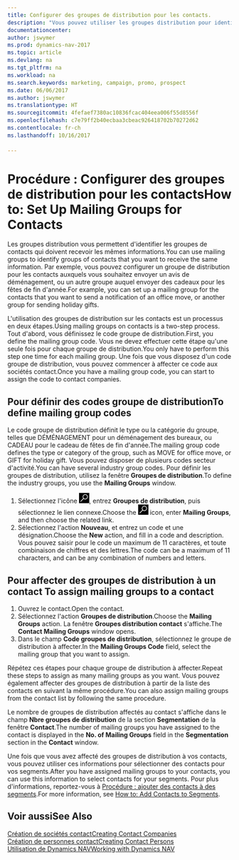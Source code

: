 ```yaml
---
title: Configurer des groupes de distribution pour les contacts.
description: "Vous pouvez utiliser les groupes distribution pour identifier les groupes contacts qui doivent recevoir les mêmes informations, par exemple, pour une campagne marketing ou une promotion."
documentationcenter: 
author: jswymer
ms.prod: dynamics-nav-2017
ms.topic: article
ms.devlang: na
ms.tgt_pltfrm: na
ms.workload: na
ms.search.keywords: marketing, campaign, promo, prospect
ms.date: 06/06/2017
ms.author: jswymer
ms.translationtype: HT
ms.sourcegitcommit: 4fefaef7380ac10836fcac404eea006f55d8556f
ms.openlocfilehash: c7e79ff2b40ecbaa3cbeac926418702b70272d62
ms.contentlocale: fr-ch
ms.lasthandoff: 10/16/2017

---
```

# <a name="how-to-set-up-mailing-groups-for-contacts"></a><span data-ttu-id="16b3f-103">Procédure : Configurer des groupes de distribution pour les contacts</span><span class="sxs-lookup"><span data-stu-id="16b3f-103">How to: Set Up Mailing Groups for Contacts</span></span>
<span data-ttu-id="16b3f-104">Les groupes distribution vous permettent d'identifier les groupes de contacts qui doivent recevoir les mêmes informations.</span><span class="sxs-lookup"><span data-stu-id="16b3f-104">You can use mailing groups to identify groups of contacts that you want to receive the same information.</span></span> <span data-ttu-id="16b3f-105">Par exemple, vous pouvez configurer un groupe de distribution pour les contacts auxquels vous souhaitez envoyer un avis de déménagement, ou un autre groupe auquel envoyer des cadeaux pour les fêtes de fin d'année.</span><span class="sxs-lookup"><span data-stu-id="16b3f-105">For example, you can set up a mailing group for the contacts that you want to send a notification of an office move, or another group for sending holiday gifts.</span></span>

<span data-ttu-id="16b3f-106">L'utilisation des groupes de distribution sur les contacts est un processus en deux étapes.</span><span class="sxs-lookup"><span data-stu-id="16b3f-106">Using mailing groups on contacts is a two-step process.</span></span> <span data-ttu-id="16b3f-107">Tout d'abord, vous définissez le code groupe de distribution.</span><span class="sxs-lookup"><span data-stu-id="16b3f-107">First, you define the mailing group code.</span></span> <span data-ttu-id="16b3f-108">Vous ne devez effectuer cette étape qu'une seule fois pour chaque groupe de distribution.</span><span class="sxs-lookup"><span data-stu-id="16b3f-108">You only have to perform this step one time for each mailing group.</span></span> <span data-ttu-id="16b3f-109">Une fois que vous disposez d'un code groupe de distribution, vous pouvez commencer à affecter ce code aux sociétés contact.</span><span class="sxs-lookup"><span data-stu-id="16b3f-109">Once you have a mailing group code, you can start to assign the code to contact companies.</span></span>

## <a name="to-define-mailing-group-codes"></a><span data-ttu-id="16b3f-110">Pour définir des codes groupe de distribution</span><span class="sxs-lookup"><span data-stu-id="16b3f-110">To define mailing group codes</span></span>
<span data-ttu-id="16b3f-111">Le code groupe de distribution définit le type ou la catégorie du groupe, telles que DÉMÉNAGEMENT pour un déménagement des bureaux, ou CADEAU pour le cadeau de fêtes de fin d'année.</span><span class="sxs-lookup"><span data-stu-id="16b3f-111">The mailing group code defines the type or category of the group, such as MOVE for office move, or GIFT for holiday gift.</span></span> <span data-ttu-id="16b3f-112">Vous pouvez disposer de plusieurs codes secteur d'activité.</span><span class="sxs-lookup"><span data-stu-id="16b3f-112">You can have several industry group codes.</span></span> <span data-ttu-id="16b3f-113">Pour définir les groupes de distribution, utilisez la fenêtre **Groupes de distribution**.</span><span class="sxs-lookup"><span data-stu-id="16b3f-113">To define the industry groups, you use the **Mailing Groups** window.</span></span>

1. <span data-ttu-id="16b3f-114">Sélectionnez l'icône ![Page ou état pour la recherche](media/ui-search/search_small.png "Page ou état pour la recherche"), entrez **Groupes de distribution**, puis sélectionnez le lien connexe.</span><span class="sxs-lookup"><span data-stu-id="16b3f-114">Choose the ![Search for Page or Report](media/ui-search/search_small.png "Search for Page or Report icon") icon, enter **Mailing Groups**, and then choose the related link.</span></span>
2. <span data-ttu-id="16b3f-115">Sélectionnez l'action **Nouveau**, et entrez un code et une désignation.</span><span class="sxs-lookup"><span data-stu-id="16b3f-115">Choose the **New** action, and fill in a code and description.</span></span> <span data-ttu-id="16b3f-116">Vous pouvez saisir pour le code un maximum de 11 caractères, et toute combinaison de chiffres et des lettres.</span><span class="sxs-lookup"><span data-stu-id="16b3f-116">The code can be a maximum of 11 characters, and can be any combination of numbers and letters.</span></span>

## <span data-ttu-id="16b3f-117"><a name="AssignMailGroupContact"></a> Pour affecter des groupes de distribution à un contact</span><span class="sxs-lookup"><span data-stu-id="16b3f-117"><a name="AssignMailGroupContact"></a> To assign mailing groups to a contact</span></span>
1. <span data-ttu-id="16b3f-118">Ouvrez le contact.</span><span class="sxs-lookup"><span data-stu-id="16b3f-118">Open the contact.</span></span>
2. <span data-ttu-id="16b3f-119">Sélectionnez l'action **Groupes de distribution**.</span><span class="sxs-lookup"><span data-stu-id="16b3f-119">Choose the **Mailing Groups** action.</span></span> <span data-ttu-id="16b3f-120">La fenêtre **Groupes distribution contact** s'affiche.</span><span class="sxs-lookup"><span data-stu-id="16b3f-120">The **Contact Mailing Groups** window opens.</span></span>
3. <span data-ttu-id="16b3f-121">Dans le champ **Code groupes de distribution**, sélectionnez le groupe de distribution à affecter.</span><span class="sxs-lookup"><span data-stu-id="16b3f-121">In the **Mailing Groups Code** field, select the mailing group that you want to assign.</span></span>

<span data-ttu-id="16b3f-122">Répétez ces étapes pour chaque groupe de distribution à affecter.</span><span class="sxs-lookup"><span data-stu-id="16b3f-122">Repeat these steps to assign as many mailing groups as you want.</span></span> <span data-ttu-id="16b3f-123">Vous pouvez également affecter des groupes de distribution à partir de la liste des contacts en suivant la même procédure.</span><span class="sxs-lookup"><span data-stu-id="16b3f-123">You can also assign mailing groups from the contact list by following the same procedure.</span></span>

<span data-ttu-id="16b3f-124">Le nombre de groupes de distribution affectés au contact s'affiche dans le champ **Nbre groupes de distribution** de la section **Segmentation** de la fenêtre **Contact**.</span><span class="sxs-lookup"><span data-stu-id="16b3f-124">The number of mailing groups you have assigned to the contact is displayed in the **No. of Mailing Groups** field in the **Segmentation** section in the **Contact** window.</span></span>

<span data-ttu-id="16b3f-125">Une fois que vous avez affecté des groupes de distribution à vos contacts, vous pouvez utiliser ces informations pour sélectionner des contacts pour vos segments.</span><span class="sxs-lookup"><span data-stu-id="16b3f-125">After you have assigned mailing groups to your contacts, you can use this information to select contacts for your segments.</span></span> <span data-ttu-id="16b3f-126">Pour plus d'informations, reportez-vous à [Procédure : ajouter des contacts à des segments](marketing-add-contact-segment.md).</span><span class="sxs-lookup"><span data-stu-id="16b3f-126">For more information, see [How to: Add Contacts to Segments](marketing-add-contact-segment.md).</span></span>

## <a name="see-also"></a><span data-ttu-id="16b3f-127">Voir aussi</span><span class="sxs-lookup"><span data-stu-id="16b3f-127">See Also</span></span>
[<span data-ttu-id="16b3f-128">Création de sociétés contact</span><span class="sxs-lookup"><span data-stu-id="16b3f-128">Creating Contact Companies</span></span>](marketing-create-contact-companies.md)  
[<span data-ttu-id="16b3f-129">Création de personnes contact</span><span class="sxs-lookup"><span data-stu-id="16b3f-129">Creating Contact Persons</span></span>](marketing-create-contact-persons.md)  
[<span data-ttu-id="16b3f-130">Utilisation de Dynamics NAV</span><span class="sxs-lookup"><span data-stu-id="16b3f-130">Working with Dynamics NAV</span></span>](ui-work-product.md)

